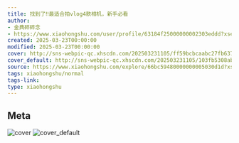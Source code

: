 ```yaml
---
title: 找到了‼️最适合拍vlog4款相机，新手必看
author:
- 金典碎碎念
- https://www.xiaohongshu.com/user/profile/63184f25000000002303eddd?xsec_token=undefined
created: 2025-03-23T00:00:00
modified: 2025-03-23T00:00:00
cover: http://sns-webpic-qc.xhscdn.com/202503231105/ff59bcbcaabc27fb637d99cdaad3d8fe/1040g008316fk4idfhc005ooo9siovretgi19okg!nc_n_webp_prv_1
cover_default: http://sns-webpic-qc.xhscdn.com/202503231105/103fb5308ab32b4bf3ab3630469b186d/1040g008316fk4idfhc005ooo9siovretgi19okg!nc_n_webp_mw_1
source: https://www.xiaohongshu.com/explore/66bc59480000000005030d1d?xsec_token=ABw8M42XOlrj7Va0vUx0NvP-RJGiwRAzSwJgyeuqi0vjM=
tags: xiaohongshu/normal
tags-link:
type: xiaohongshu
---
```


## Meta

![cover](http://sns-webpic-qc.xhscdn.com/202503231105/ff59bcbcaabc27fb637d99cdaad3d8fe/1040g008316fk4idfhc005ooo9siovretgi19okg!nc_n_webp_prv_1)
![cover_default](http://sns-webpic-qc.xhscdn.com/202503231105/103fb5308ab32b4bf3ab3630469b186d/1040g008316fk4idfhc005ooo9siovretgi19okg!nc_n_webp_mw_1)
